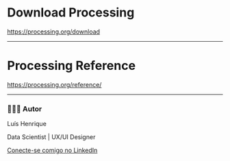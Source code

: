 # Download Processing
https://processing.org/download

---

# Processing Reference
https://processing.org/reference/

---

### 👨🏻‍💻 Autor
Luís Henrique

Data Scientist | UX/UI Designer 

[Conecte-se comigo no LinkedIn](https://www.linkedin.com/in/luishenrique-ia/)
